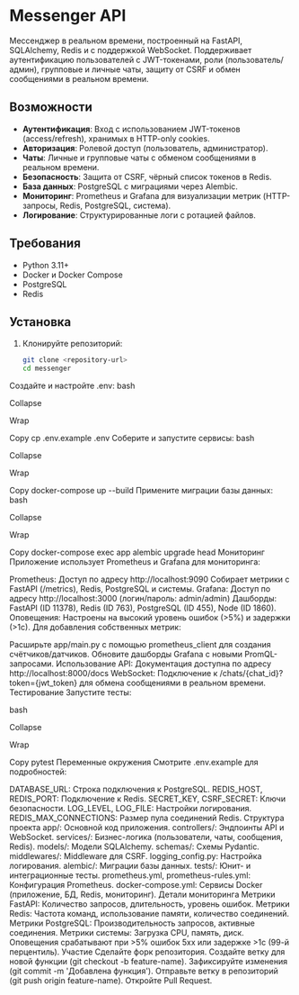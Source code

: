 # Messenger API

Мессенджер в реальном времени, построенный на FastAPI, SQLAlchemy, Redis и с поддержкой WebSocket. Поддерживает аутентификацию пользователей с JWT-токенами, роли (пользователь/админ), групповые и личные чаты, защиту от CSRF и обмен сообщениями в реальном времени.

## Возможности

- **Аутентификация**: Вход с использованием JWT-токенов (access/refresh), хранимых в HTTP-only cookies.
- **Авторизация**: Ролевой доступ (пользователь, администратор).
- **Чаты**: Личные и групповые чаты с обменом сообщениями в реальном времени.
- **Безопасность**: Защита от CSRF, чёрный список токенов в Redis.
- **База данных**: PostgreSQL с миграциями через Alembic.
- **Мониторинг**: Prometheus и Grafana для визуализации метрик (HTTP-запросы, Redis, PostgreSQL, система).
- **Логирование**: Структурированные логи с ротацией файлов.

## Требования

- Python 3.11+
- Docker и Docker Compose
- PostgreSQL
- Redis

## Установка

1. Клонируйте репозиторий:
   ```bash
   git clone <repository-url>
   cd messenger
Создайте и настройте .env:
bash

Collapse

Wrap

Copy
cp .env.example .env
Соберите и запустите сервисы:
bash

Collapse

Wrap

Copy
docker-compose up --build
Примените миграции базы данных:
bash

Collapse

Wrap

Copy
docker-compose exec app alembic upgrade head
Мониторинг
Приложение использует Prometheus и Grafana для мониторинга:

Prometheus: Доступ по адресу http://localhost:9090
Собирает метрики с FastAPI (/metrics), Redis, PostgreSQL и системы.
Grafana: Доступ по адресу http://localhost:3000 (логин/пароль: admin/admin)
Дашборды: FastAPI (ID 11378), Redis (ID 763), PostgreSQL (ID 455), Node (ID 1860).
Оповещения: Настроены на высокий уровень ошибок (>5%) и задержки (>1с).
Для добавления собственных метрик:

Расширьте app/main.py с помощью prometheus_client для создания счётчиков/датчиков.
Обновите дашборды Grafana с новыми PromQL-запросами.
Использование
API: Документация доступна по адресу http://localhost:8000/docs
WebSocket: Подключение к /chats/{chat_id}?token={jwt_token} для обмена сообщениями в реальном времени.
Тестирование
Запустите тесты:

bash

Collapse

Wrap

Copy
pytest
Переменные окружения
Смотрите .env.example для подробностей:

DATABASE_URL: Строка подключения к PostgreSQL.
REDIS_HOST, REDIS_PORT: Подключение к Redis.
SECRET_KEY, CSRF_SECRET: Ключи безопасности.
LOG_LEVEL, LOG_FILE: Настройки логирования.
REDIS_MAX_CONNECTIONS: Размер пула соединений Redis.
Структура проекта
app/: Основной код приложения.
controllers/: Эндпоинты API и WebSocket.
services/: Бизнес-логика (пользователи, чаты, сообщения, Redis).
models/: Модели SQLAlchemy.
schemas/: Схемы Pydantic.
middlewares/: Middleware для CSRF.
logging_config.py: Настройка логирования.
alembic/: Миграции базы данных.
tests/: Юнит- и интеграционные тесты.
prometheus.yml, prometheus-rules.yml: Конфигурация Prometheus.
docker-compose.yml: Сервисы Docker (приложение, БД, Redis, мониторинг).
Детали мониторинга
Метрики FastAPI: Количество запросов, длительность, уровень ошибок.
Метрики Redis: Частота команд, использование памяти, количество соединений.
Метрики PostgreSQL: Производительность запросов, активные соединения.
Метрики системы: Загрузка CPU, память, диск.
Оповещения срабатывают при >5% ошибок 5xx или задержке >1с (99-й перцентиль).
Участие
Сделайте форк репозитория.
Создайте ветку для новой функции (git checkout -b feature-name).
Зафиксируйте изменения (git commit -m 'Добавлена функция').
Отправьте ветку в репозиторий (git push origin feature-name).
Откройте Pull Request.